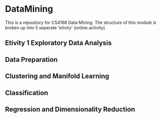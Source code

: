 # DataMining
This is a repository for CS4168 Data Mining. The structure of this module is broken up into 5 seperate 'etivity' (online activity).

## Etivity 1 Exploratory Data Analysis

## Data Preparation

## Clustering and Manifold Learning

## Classification

## Regression and Dimensionality Reduction
